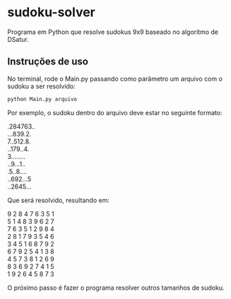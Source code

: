 # sudoku-solver

Programa em Python que resolve sudokus 9x9 baseado no algorítmo de DSatur.

## Instruções de uso

No terminal, rode o Main.py passando como parâmetro um arquivo com o sudoku a ser resolvido:
```bash
python Main.py arquivo
```
Por exemplo, o sudoku dentro do arquivo deve estar no seguinte formato:

.284763..<br>
...839.2.<br>
7..512.8.<br>
..179..4.<br>
3........<br>
..9...1..<br>
.5..8....<br>
..692...5<br>
..2645...<br>

Que será resolvido, resultando em:

9 2 8 4 7 6 3 5 1 <br>
5 1 4 8 3 9 6 2 7 <br>
7 6 3 5 1 2 9 8 4 <br>
2 8 1 7 9 3 5 4 6 <br>
3 4 5 1 6 8 7 9 2 <br>
6 7 9 2 5 4 1 3 8 <br>
4 5 7 3 8 1 2 6 9 <br>
8 3 6 9 2 7 4 1 5 <br>
1 9 2 6 4 5 8 7 3 <br>

O próximo passo é fazer o programa resolver outros tamanhos de sudoku. 

